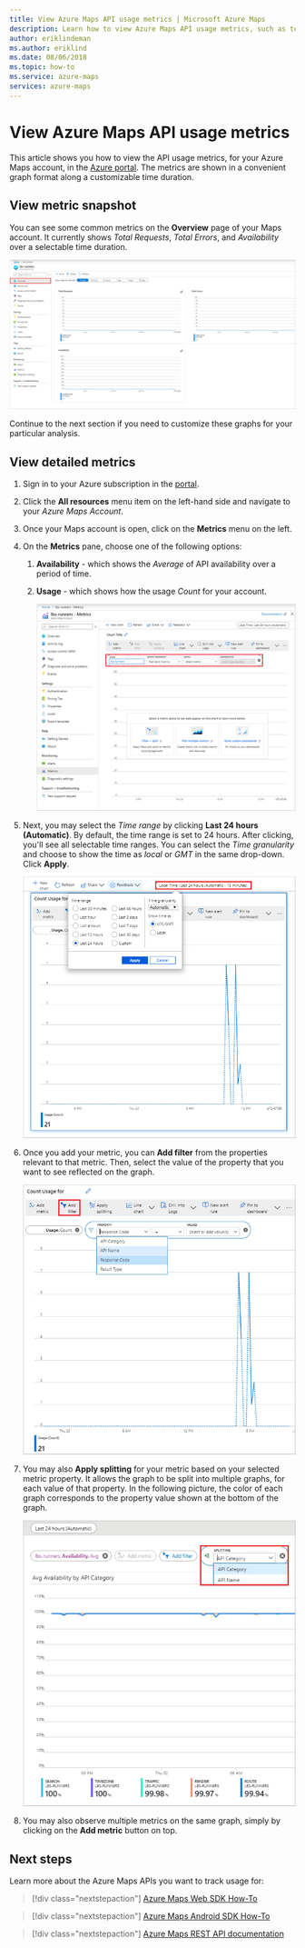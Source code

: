 ```yaml
---
title: View Azure Maps API usage metrics | Microsoft Azure Maps
description: Learn how to view Azure Maps API usage metrics, such as total requests, total errors, and availability. See how to filter data and split results.
author: eriklindeman
ms.author: eriklind
ms.date: 08/06/2018
ms.topic: how-to
ms.service: azure-maps
services: azure-maps
---
```


# View Azure Maps API usage metrics

This article shows you how to view the API usage metrics, for your Azure Maps account, in the [Azure portal](https://portal.azure.com). The metrics are shown in a convenient graph format along a customizable time duration.

## View metric snapshot

You can see some common metrics on the **Overview** page of your Maps account. It currently shows *Total Requests*, *Total Errors*, and *Availability* over a selectable time duration.

![Azure Maps usage metrics overview](media/how-to-view-api-usage/portal-overview.png)

Continue to the next section if you need to customize these graphs for your particular analysis.

## View detailed metrics

1. Sign in to your Azure subscription in the [portal](https://portal.azure.com).

2. Click the **All resources** menu item on the left-hand side and navigate to your *Azure Maps Account*.

3. Once your Maps account is open, click on the **Metrics** menu on the left.

4. On the **Metrics** pane, choose one of the following options:

   1. **Availability** - which shows the *Average* of API availability over a period of time.
   2. **Usage** - which shows how the usage *Count* for your account.

      ![Azure Maps usage metrics pane](media/how-to-view-api-usage/portal-metrics.png)

5. Next, you may select the *Time range* by clicking **Last 24 hours (Automatic)**. By default, the time range is set to 24 hours. After clicking, you'll see all selectable time ranges. You can select the *Time granularity* and choose to show the time as *local* or *GMT* in the same drop-down. Click **Apply**.

    ![Azure Maps metrics time range](media/how-to-view-api-usage/time-range.png)

6. Once you add your metric, you can **Add filter** from the properties relevant to that metric. Then, select the value of the property that you want to see reflected on the graph.

    ![Azure Maps usage metrics Filter](media/how-to-view-api-usage/filter.png)

7. You may also **Apply splitting** for your metric based on your selected metric property. It allows the graph to be split into multiple graphs, for each value of that property. In the following picture, the color of each graph corresponds to the property value shown at the bottom of the graph.

    ![Azure Maps usage metrics splitting](media/how-to-view-api-usage/splitting.png)

8. You may also observe multiple metrics on the same graph, simply by clicking on the **Add metric** button on top.

## Next steps

Learn more about the Azure Maps APIs you want to track usage for:
> [!div class="nextstepaction"]	
> [Azure Maps Web SDK How-To](how-to-use-map-control.md)

> [!div class="nextstepaction"]	
> [Azure Maps Android SDK How-To](how-to-use-android-map-control-library.md)

> [!div class="nextstepaction"]
> [Azure Maps REST API documentation](/rest/api/maps)